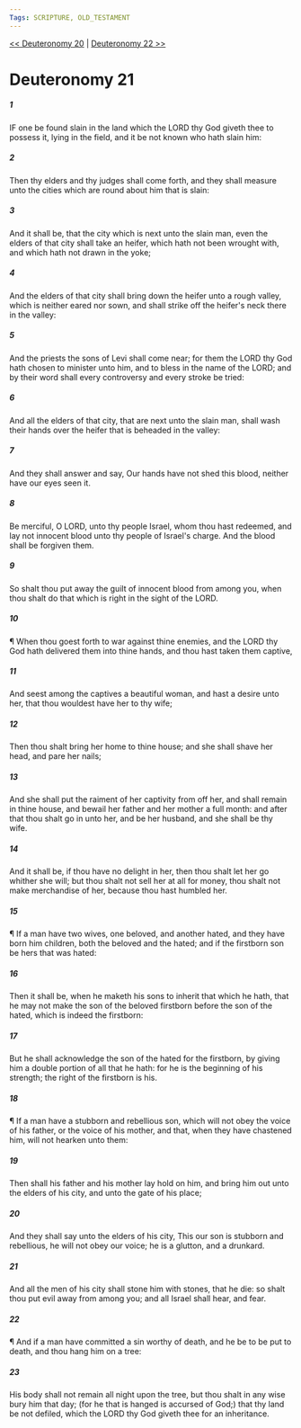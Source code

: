 ```yaml
---
Tags: SCRIPTURE, OLD_TESTAMENT
---
```


[<< Deuteronomy 20](OLD_TESTAMENT/05_Deuteronomy/Deuteronomy_20.md) | [Deuteronomy 22 >>](OLD_TESTAMENT/05_Deuteronomy/Deuteronomy_22.md)

# Deuteronomy 21

##### 1
 IF one be found slain in the land which the LORD thy God giveth thee to possess it, lying in the field, and it be not known who hath slain him:
##### 2
 Then thy elders and thy judges shall come forth, and they shall measure unto the cities which are round about him that is slain:
##### 3
 And it shall be, that the city which is next unto the slain man, even the elders of that city shall take an heifer, which hath not been wrought with, and which hath not drawn in the yoke;
##### 4
 And the elders of that city shall bring down the heifer unto a rough valley, which is neither eared nor sown, and shall strike off the heifer's neck there in the valley:
##### 5
 And the priests the sons of Levi shall come near; for them the LORD thy God hath chosen to minister unto him, and to bless in the name of the LORD; and by their word shall every controversy and every stroke be tried:
##### 6
 And all the elders of that city, that are next unto the slain man, shall wash their hands over the heifer that is beheaded in the valley:
##### 7
 And they shall answer and say, Our hands have not shed this blood, neither have our eyes seen it.
##### 8
 Be merciful, O LORD, unto thy people Israel, whom thou hast redeemed, and lay not innocent blood unto thy people of Israel's charge.  And the blood shall be forgiven them.
##### 9
 So shalt thou put away the guilt of innocent blood from among you, when thou shalt do that which is right in the sight of the LORD.
##### 10
 ¶ When thou goest forth to war against thine enemies, and the LORD thy God hath delivered them into thine hands, and thou hast taken them captive,
##### 11
 And seest among the captives a beautiful woman, and hast a desire unto her, that thou wouldest have her to thy wife;
##### 12
 Then thou shalt bring her home to thine house; and she shall shave her head, and pare her nails;
##### 13
 And she shall put the raiment of her captivity from off her, and shall remain in thine house, and bewail her father and her mother a full month: and after that thou shalt go in unto her, and be her husband, and she shall be thy wife.
##### 14
 And it shall be, if thou have no delight in her, then thou shalt let her go whither she will; but thou shalt not sell her at all for money, thou shalt not make merchandise of her, because thou hast humbled her.
##### 15
 ¶ If a man have two wives, one beloved, and another hated, and they have born him children, both the beloved and the hated; and if the firstborn son be hers that was hated:
##### 16
 Then it shall be, when he maketh his sons to inherit that which he hath, that he may not make the son of the beloved firstborn before the son of the hated, which is indeed the firstborn:
##### 17
 But he shall acknowledge the son of the hated for the firstborn, by giving him a double portion of all that he hath: for he is the beginning of his strength; the right of the firstborn is his.
##### 18
 ¶ If a man have a stubborn and rebellious son, which will not obey the voice of his father, or the voice of his mother, and that, when they have chastened him, will not hearken unto them:
##### 19
 Then shall his father and his mother lay hold on him, and bring him out unto the elders of his city, and unto the gate of his place;
##### 20
 And they shall say unto the elders of his city, This our son is stubborn and rebellious, he will not obey our voice; he is a glutton, and a drunkard.
##### 21
 And all the men of his city shall stone him with stones, that he die: so shalt thou put evil away from among you; and all Israel shall hear, and fear.
##### 22
 ¶ And if a man have committed a sin worthy of death, and he be to be put to death, and thou hang him on a tree:
##### 23
 His body shall not remain all night upon the tree, but thou shalt in any wise bury him that day; (for he that is hanged is accursed of God;) that thy land be not defiled, which the LORD thy God giveth thee for an inheritance.
